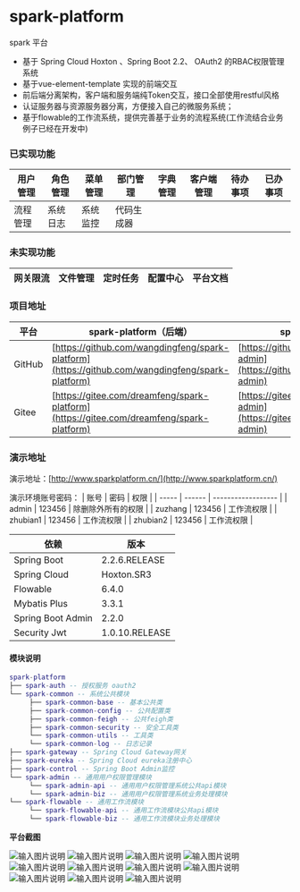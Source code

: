# spark-platform
spark 平台

- 基于 Spring Cloud Hoxton 、Spring Boot 2.2、 OAuth2 的RBAC权限管理系统  
- 基于vue-element-template 实现的前端交互  
- 前后端分离架构，客户端和服务端纯Token交互，接口全部使用restful风格
- 认证服务器与资源服务器分离，方便接入自己的微服务系统；
- 基于flowable的工作流系统，提供完善基于业务的流程系统(工作流结合业务例子已经在开发中)

### 已实现功能
|   用户管理  |  角色管理   |  菜单管理   |  部门管理   |  字典管理   |  客户端管理   |  待办事项   |  已办事项   |
| --- | --- | --- | --- | --- | --- | --- | --- |
|   流程管理   |  系统日志   |  系统监控   | 代码生成器    |     |     |     |     |

### 未实现功能

| 网关限流 | 文件管理 | 定时任务 |  配置中心 |  平台文档   |
| -------- | -------- | -------- | -------- | --- |



### 项目地址
 平台  | spark-platform（后端）|spark-admin（前端）
---|---|---
GitHub | [https://github.com/wangdingfeng/spark-platform](https://github.com/wangdingfeng/spark-platform)|[https://github.com/wangdingfeng/spark-admin](https://github.com/wangdingfeng/spark-admin)
Gitee  | [https://gitee.com/dreamfeng/spark-platform](https://gitee.com/dreamfeng/spark-platform)|[https://gitee.com/dreamfeng/spark-admin](https://gitee.com/dreamfeng/spark-admin)

### 演示地址

演示地址：[http://www.sparkplatform.cn/](http://www.sparkplatform.cn/)

演示环境账号密码：
| 账号  | 密码   | 权限               |
| ----- | ------ | ------------------ |
| admin | 123456 | 除删除外所有的权限 |
| zuzhang | 123456 | 工作流权限 |
| zhubian1 | 123456 | 工作流权限 |
| zhubian2 | 123456 | 工作流权限 |

依赖 | 版本
---|---
Spring Boot |  2.2.6.RELEASE 
Spring Cloud | Hoxton.SR3   
Flowable | 6.4.0
Mybatis Plus | 3.3.1
Spring Boot Admin | 2.2.0
Security Jwt | 1.0.10.RELEASE

#### 模块说明
```lua
spark-platform 
├── spark-auth -- 授权服务 oauth2
└── spark-common -- 系统公共模块 
     ├── spark-common-base -- 基本公共类
     ├── spark-common-config -- 公共配置类
     ├── spark-common-feigh -- 公共feigh类
     ├── spark-common-security -- 安全工具类
     └── spark-common-utils -- 工具类
     └── spark-common-log -- 日志记录
├── spark-gateway -- Spring Cloud Gateway网关
├── spark-eureka -- Spring Cloud eureka注册中心
├── spark-control -- Spring Boot Admin监控
└── spark-admin -- 通用用户权限管理模块
     └── spark-admin-api -- 通用用户权限管理系统公共api模块
     └── spark-admin-biz -- 通用用户权限管理系统业务处理模块
└── spark-flowable -- 通用工作流模块
     └── spark-flowable-api -- 通用工作流模块公共api模块
     └── spark-flowable-biz -- 通用工作流模块业务处理模块
```
 **平台截图**
 
![输入图片说明](https://images.gitee.com/uploads/images/2020/0414/203519_d3bb2ecf_1890906.png "屏幕截图.png")
![输入图片说明](https://images.gitee.com/uploads/images/2020/0414/203457_15593a6b_1890906.png "屏幕截图.png")
![输入图片说明](https://images.gitee.com/uploads/images/2020/0414/203428_709e61c6_1890906.png "屏幕截图.png")
![输入图片说明](https://images.gitee.com/uploads/images/2020/0414/203543_ed7c5f02_1890906.png "屏幕截图.png")
![输入图片说明](https://images.gitee.com/uploads/images/2020/0414/205632_66bdcc0b_1890906.png "屏幕截图.png")
![输入图片说明](https://images.gitee.com/uploads/images/2020/0414/205726_e7fc1fd3_1890906.png "屏幕截图.png")
![输入图片说明](https://images.gitee.com/uploads/images/2020/0414/205905_b67406dd_1890906.png "屏幕截图.png")
![输入图片说明](https://images.gitee.com/uploads/images/2020/0414/205836_f50e2362_1890906.png "屏幕截图.png")
![输入图片说明](https://images.gitee.com/uploads/images/2020/0414/205954_e8763418_1890906.png "屏幕截图.png")
![输入图片说明](https://images.gitee.com/uploads/images/2020/0414/210304_7fb0e942_1890906.png "屏幕截图.png")
![输入图片说明](https://images.gitee.com/uploads/images/2020/0414/210343_6346c833_1890906.png "屏幕截图.png")